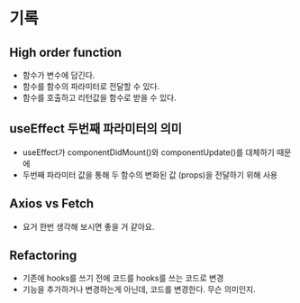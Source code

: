 # 기록

## High order function

- 함수가 변수에 담긴다.
- 함수를 함수의 파라미터로 전달할 수 있다.
- 함수를 호출하고 리턴값을 함수로 받을 수 있다.

## useEffect 두번째 파라미터의 의미

- useEffect가 componentDidMount()와 componentUpdate()를 대체하기 때문에
- 두번째 파라미터 값을 통해 두 함수의 변화된 값 (props)을 전달하기 위해 사용

## Axios vs Fetch

- 요거 한번 생각해 보시면 좋을 거 같아요.

## Refactoring

- 기존에 hooks를 쓰기 전에 코드를 hooks를 쓰는 코드로 변경
- 기능을 추가하거나 변경하는게 아닌데, 코드를 변경한다. 무슨 의미인지.

